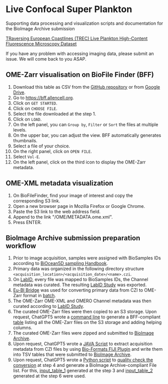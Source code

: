 # Live Confocal Super Plankton
Supporting data processing and visualization scripts and documentation for the BioImage Archive submission

[TRaversing European Coastlines (TREC) Live Plankton High-Content Fluorescence Microscopy Dataset](https://www.ebi.ac.uk/biostudies/bioimages/studies/S-BIAD2258)

If you have any problem with accessing imaging data, please submit an issue. We will come back to you ASAP.

## OME-Zarr visualisation on BioFile Finder (BFF)
1. Download this table as CSV from the [GitHub repository](https://github.com/AlexandraZakieva/live-confocal-super-plankton/blob/main/live_confocal_trec_super_plankton_BFF.csv) or from [Google Drive](https://docs.google.com/spreadsheets/d/10POdPRyy4L-6k6jI_24zKFvXqKrtB57yLOScrXm-njg/edit?usp=sharing).
2. Go to https://bff.allencell.org.
3. Click on `GET STARTED`.
4. Click on `CHOOSE FILE`.
5. Select the file downloaded at the step 1.
6. Click on `LOAD`.
7. On the left panel, you can `Group by`, `Filter` or `Sort` the files at multiple levels.
8. On the upper bar, you can adjust the view. BFF automatically generates thumbnails.
9. Select a file of your choice.
10. On the right panel, click on `OPEN FILE`.
11. Select `Vol-E`.
12. On the left panel, click on the third icon to display the OME-Zarr metadata.

## OME-XML metadata visualization
1. On BioFileFinder, find your image of interest and copy the corresponding S3 link.
2. Open a new browser page in Mozilla Firefox or Google Chrome.
3. Paste the S3 link to the web address field.
4. Append to the link "/OME/METADATA.ome.xml".
5. Press ENTER.

## BioImage Archive submission preparation workflow
1. Prior to image acquisition, samples were assigned with BioSamples IDs according to [BiOcean5D sampling Handbook](https://zenodo.org/records/11261905).
2. Primary data was organized in the following directory structure `<acquisition_location>/<acquisition_date>/<name>.czi`.
3. On [LabID](https://gitlab.com/lab-integrated-data), every file was mapped to BioSamples IDs, the Channel metadata was curated. The resulting [LabID Study](https://github.com/AlexandraZakieva/live-confocal-super-plankton/blob/main/LabID_export.tsv) was exported.
4. [Eu-BI Bridge](https://euro-bioimaging.github.io/EuBI-Bridge) was used for converting primary data from CZI to OME-Zarr format in [batch](https://github.com/AlexandraZakieva/live-confocal-super-plankton/blob/main/batch_convert.sh).
5. The OME-Zarr OME-XML and OMERO Channel metadata was then curated according to [LabID Study](https://github.com/AlexandraZakieva/live-confocal-super-plankton/blob/main/LabID_export.tsv).
6. The curated OME-Zarr files were then copied to an S3 storage. Upon request, ChatGPT5 wrote a [command line](https://github.com/AlexandraZakieva/live-confocal-super-plankton/blob/main/BFF_table_creation) to generate a BFF-compliant [table](https://github.com/AlexandraZakieva/live-confocal-super-plankton/blob/main/live_confocal_trec_super_plankton_BFF.csv) listing all the OME-Zarr files on the S3 storage and adding helping columns.
7. The curated OME-Zarr files were zipped and submitted to [BioImage Archive](https://www.ebi.ac.uk/biostudies/bioimages/studies/S-BIAD2258).
8. Upon request, ChatGPT5 wrote a [JAVA Script](https://github.com/AlexandraZakieva/live-confocal-super-plankton/blob/main/Metadata_from_CZI_to_TSV.js) to extract acquisition metadata from CZI files by using [Bio-Formats FIJI Plugin](https://github.com/ome/bioformats) and write them into TSV tables that were submitted to [BioImage Archive](https://www.ebi.ac.uk/biostudies/bioimages/studies/S-BIAD2258).
9. Upon request, ChatGPT5 wrote a [Python script](https://github.com/AlexandraZakieva/live-confocal-super-plankton/blob/main/tsv_qc_filelist.py) to [quality check the conversion](https://github.com/AlexandraZakieva/live-confocal-super-plankton/blob/main/Conversion_QC.tsv) at step 4 and generate a BioImage Archive-compliant File list. For this, [input_table_1](https://github.com/AlexandraZakieva/live-confocal-super-plankton/blob/main/LabID_export.tsv) generated at the step 3 and [input_table_2](https://github.com/AlexandraZakieva/live-confocal-super-plankton/blob/main/live_confocal_trec_super_plankton_BFF.csv) generated at the step 6 were used.
